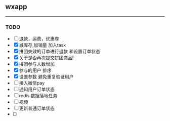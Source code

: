 ## wxapp
-------
### TODO

- [ ] 退款，运费，优惠卷
- [x] 减库存,加销量 加入task
- [x] 拼团失效的订单进行退款 和设置订单状态
- [x] 关于是否再次提交拼团商品!
- [x] 拼团参与人数增加
- [x] 参与的用户 排序
- [x] 设置参数 避免重复验证用户
- [ ] 接入微信pay
- [ ] 通知用户订单状态
- [ ] redis 数据落地任务
- [ ] 视频
- [ ] 更新普通订单状态
- [ ] 